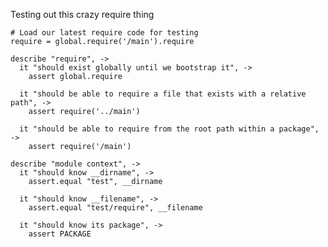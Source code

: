 Testing out this crazy require thing

    # Load our latest require code for testing
    require = global.require('/main').require

    describe "require", ->
      it "should exist globally until we bootstrap it", ->
        assert global.require

      it "should be able to require a file that exists with a relative path", ->
        assert require('../main')

      it "should be able to require from the root path within a package", ->
        assert require('/main')

    describe "module context", ->
      it "should know __dirname", ->
        assert.equal "test", __dirname
        
      it "should know __filename", ->
        assert.equal "test/require", __filename
        
      it "should know its package", ->
        assert PACKAGE
